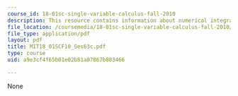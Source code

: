 ```yaml
---
course_id: 18-01sc-single-variable-calculus-fall-2010
description: This resource contains information about numerical integration.
file_location: /coursemedia/18-01sc-single-variable-calculus-fall-2010/a9e3cf4f65b01e02b81a07867b883466_MIT18_01SCF10_Ses63c.pdf
file_type: application/pdf
layout: pdf
title: MIT18_01SCF10_Ses63c.pdf
type: course
uid: a9e3cf4f65b01e02b81a07867b883466

---
```

None
